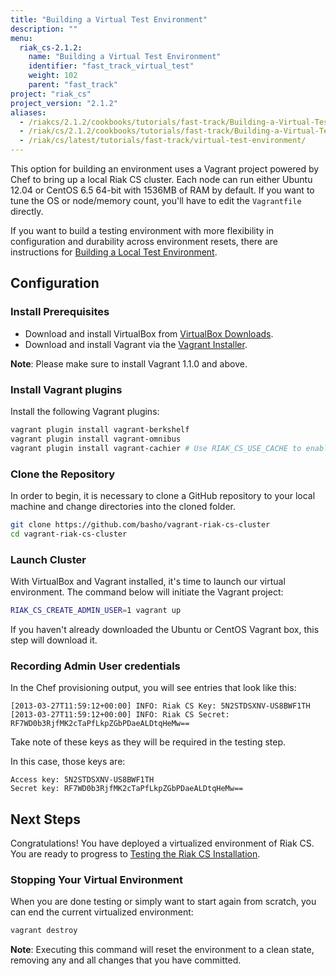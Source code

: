 ```yaml
---
title: "Building a Virtual Test Environment"
description: ""
menu:
  riak_cs-2.1.2:
    name: "Building a Virtual Test Environment"
    identifier: "fast_track_virtual_test"
    weight: 102
    parent: "fast_track"
project: "riak_cs"
project_version: "2.1.2"
aliases:
  - /riakcs/2.1.2/cookbooks/tutorials/fast-track/Building-a-Virtual-Test-Environment/
  - /riak/cs/2.1.2/cookbooks/tutorials/fast-track/Building-a-Virtual-Test-Environment/
  - /riak/cs/latest/tutorials/fast-track/virtual-test-environment/
---
```


This option for building an environment uses a Vagrant project powered
by Chef to bring up a local Riak CS cluster. Each node can run either
Ubuntu 12.04 or CentOS 6.5 64-bit with 1536MB of RAM by default. If you
want to tune the OS or node/memory count, you'll have to edit the
`Vagrantfile` directly.

If you want to build a testing environment with more flexibility in
configuration and durability across environment resets, there are
instructions for [Building a Local Test Environment]({{<baseurl>}}riak/cs/2.1.2/tutorials/fast-track/local-testing-environment).

## Configuration

### Install Prerequisites

* Download and install VirtualBox from [VirtualBox Downloads](https://www.virtualbox.org/wiki/Downloads).
* Download and install Vagrant via the [Vagrant Installer](http://downloads.vagrantup.com/).

**Note**: Please make sure to install Vagrant 1.1.0 and above.

### Install Vagrant plugins

Install the following Vagrant plugins:

```bash
vagrant plugin install vagrant-berkshelf
vagrant plugin install vagrant-omnibus
vagrant plugin install vagrant-cachier # Use RIAK_CS_USE_CACHE to enable
```

### Clone the Repository

In order to begin, it is necessary to clone a GitHub repository to your
local machine and change directories into the cloned folder.

``` bash
git clone https://github.com/basho/vagrant-riak-cs-cluster
cd vagrant-riak-cs-cluster
```

### Launch Cluster

With VirtualBox and Vagrant installed, it's time to launch our virtual
environment. The command below will initiate the Vagrant project:

``` bash
RIAK_CS_CREATE_ADMIN_USER=1 vagrant up
```

If you haven't already downloaded the Ubuntu or CentOS Vagrant box, this
step will download it.

### Recording Admin User credentials

In the Chef provisioning output, you will see entries that look like
this:

```log
[2013-03-27T11:59:12+00:00] INFO: Riak CS Key: 5N2STDSXNV-US8BWF1TH
[2013-03-27T11:59:12+00:00] INFO: Riak CS Secret: RF7WD0b3RjfMK2cTaPfLkpZGbPDaeALDtqHeMw==
```

Take note of these keys as they will be required in the testing step.

In this case, those keys are:

```config
Access key: 5N2STDSXNV-US8BWF1TH
Secret key: RF7WD0b3RjfMK2cTaPfLkpZGbPDaeALDtqHeMw==
```

## Next Steps

Congratulations! You have deployed a virtualized environment of Riak CS.
You are ready to progress to [Testing the Riak CS Installation]({{<baseurl>}}riak/cs/2.1.2/tutorials/fast-track/test-installation).

### Stopping Your Virtual Environment

When you are done testing or simply want to start again from scratch,
you can end the current virtualized environment:

```bash
vagrant destroy
```

**Note**: Executing this command will reset the environment to a clean
state, removing any and all changes that you have committed.

